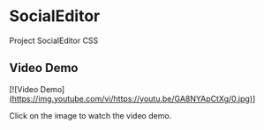 # SocialEditor
Project SocialEditor CSS

## Video Demo


[![Video Demo][(https://img.youtube.com/vi/https://youtu.be/GA8NYApCtXg/0.jpg)](https://youtu.be/GA8NYApCtXg)]


Click on the image to watch the video demo.

